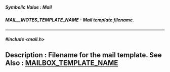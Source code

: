 ##### Symbolic Value : Mail
##### MAIL__INOTES_TEMPLATE_NAME - Mail template filename.
---
##### #include <mail.h>
**Description :**
Filename for the mail template.
**See Also :**
[MAILBOX_TEMPLATE_NAME](D:/md_files/MAILBOX_TEMPLATE_NAME.md)
---
